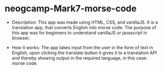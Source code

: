 # neogcamp-Mark7-morse-code

- Description:
  This app was made using HTML, CSS, and vanillaJS. It is a translation app, that converts English into morse code. The purpose of this app was for beginners to understand vanillaJS or javascript in browser.

* How it works:
  The app takes input from the user in the form of text in English, upon clicking the translate button it gives it to a translation API and thereby showing output in the required language, in this case: morse code.

